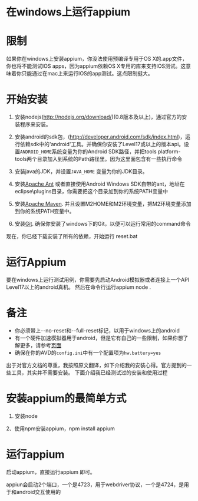 在windows上运行appium
=======================


# 限制

如果你在windows上安装appium，你没法使用预编译专用于OS X的.app文件，你也将不能测试IOS apps，因为appium依赖OS X专用的库来支持IOS测试。这意味着你只能通过在mac上来运行IOS的app测试。这点限制挺大。


# 开始安装

1. 安装nodejs(http://nodejs.org/download/)(0.8版本及以上)，通过官方的安装程序来安装。

2. 安装android的sdk包，(http://developer.android.com/sdk/index.html)，运行依赖sdk中的'android'工具。并确保你安装了Level17或以上的版本api。设置`ANDROID_HOME`系统变量为你的Android SDK路径，并把tools platform-tools两个目录加入到系统的Path路径里。因为这里面包含有一些执行命令

3. 安装java的JDK，并设置`JAVA_HOME` 变量为你的JDK目录。


4. 安装[Apache Ant](http://ant.apache.org/bindownload.cgi)
或者直接使用Android Windows SDK自带的ant，地址在eclipse\plugins目录，你需要把这个目录加到你的系统PATH变量中

5. 安装[Apache Maven](http://maven.apache.org/download.cgi). 并且设置M2HOME和M2环境变量，把M2环境变量添加到你的系统PATH变量中。

6. 安装[Git](http://git-scm.com/download/win). 确保你安装了windows下的Git，以便可以运行常用的command命令


现在，你已经下载安装了所有的依赖，开始运行
    reset.bat

# 运行Appium

要在windows上运行测试用例，你需要先启动Android模拟器或者连接上一个API Level17以上的android真机。
然后在命令行运行appium 
    node .


# 备注
* 你必须带上--no-reset和--full-reset标记，以用于windows上的android
* 有一个硬件加速模拟器用于android，但是它有自己的一些限制，如果你想了解更多，请参考[页面](https://github.com/appium/appium/blob/master/docs/android-hax-emulator.md)
* 确保在你的AVD的`config.ini`中有一个配置项为`hw.battery=yes` 



出于对官方文档的尊重，我按照原文翻译，如下介绍我的安装心得。官方提到的一些工具，其实并不需要安装。
下面介绍我已经测试过的安装和使用过程

# 安装appium的最简单方式

1. 安装node

2、使用npm安装appium，npm install appium

# 运行appium
启动appium，直接运行appium 即可。

appiun会启动2个端口，一个是4723，用于webdriver协议，一个是4724，是用于和android交互使用的

